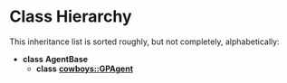 
# Class Hierarchy

This inheritance list is sorted roughly, but not completely, alphabetically:


* **class** **AgentBase**    
    * **class** [**cowboys::GPAgent**](classcowboys_1_1_g_p_agent.md) 

